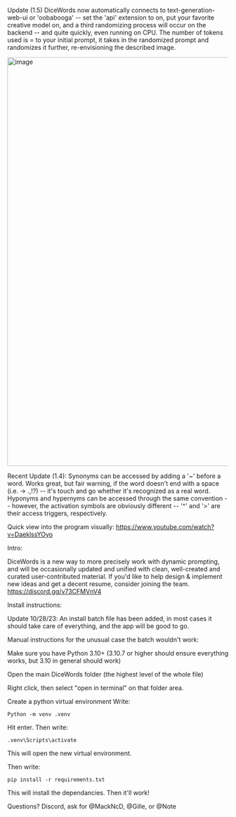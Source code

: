 Update (1.5)
DiceWords now automatically connects to text-generation-web-ui or 'oobabooga' -- set the 'api' extension to on, put your favorite creative model on, and a third randomizing process will occur on the backend  -- and quite quickly, even running on CPU. The number of tokens used is = to your initial prompt, it takes in the randomized prompt and randomizes it further, re-envisioning the described image.

<img width="932" alt="image" src="https://github.com/MackNcD/DiceWords_App/assets/42632395/6e7bac28-dc24-43fb-8d02-79509f9e519f">

Recent Update (1.4):
Synonyms can be accessed by adding a '~' before a word. Works great, but fair warning, if the word doesn't end with a space (i.e. -> .,!?) -- it's touch and go whether it's recognized as a real word.
Hyponyms and hypernyms can be accessed through the same convention -- however, the activation symbols are obviously different -- '^' and '>' are their access triggers, respectively.

Quick view into the program visually:
https://www.youtube.com/watch?v=DaeklssYOyo

Intro:


DiceWords is a new way to more precisely work with dynamic prompting, and will be occasionally updated and unified with clean, well-created and curated user-contributed material.
If you'd like to help design & implement new ideas and get a decent resume, consider joining the team. https://discord.gg/v73CFMVnV4




Install instructions:


Update 10/28/23:
An install batch file has been added, in most cases it should take care of everything, and the app will be good to go.


Manual instructions for the unusual case the batch wouldn't work:

Make sure you have Python 3.10+
(3.10.7 or higher should ensure everything works, but 3.10 in general should work)


Open the main DiceWords folder (the highest level of the whole file)

Right click, then select "open in terminal" on that folder area.

Create a python virtual environment
Write:
```
Python -m venv .venv
```
Hit enter.
Then write:
```
.venv\Scripts\activate
```
This will open the new virtual environment.

Then write:
```
pip install -r requirements.txt
```
This will install the dependancies. Then it'll work!

Questions? Discord, ask for @MackNcD, @Gille, or @Note
